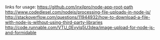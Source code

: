 links for usage:
https://github.com/inxilpro/node-app-root-path
http://www.codediesel.com/nodejs/processing-file-uploads-in-node-js/
http://stackoverflow.com/questions/11944932/how-to-download-a-file-with-node-js-without-using-third-party-libraries
http://code.runnable.com/VTU_0Evylq5U3dea/image-upload-for-node-js-and-formidable